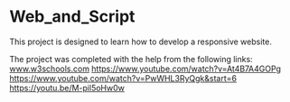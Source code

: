 # Web_and_Script
This project is designed to learn how to develop a responsive website. 

The project was completed with the help from the following links: 
www.w3schools.com
https://www.youtube.com/watch?v=At4B7A4GOPg
https://www.youtube.com/watch?v=PwWHL3RyQgk&start=6
https://youtu.be/M-pil5oHw0w
